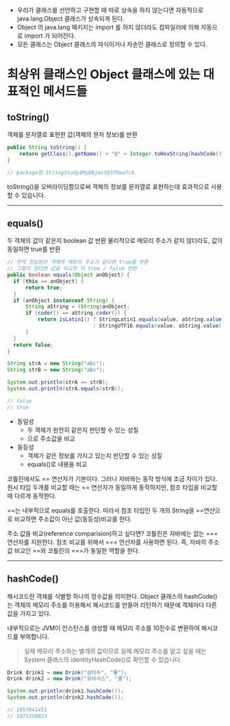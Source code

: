 - 우리가 클래스를 선언하고 구현할 때 따로 상속을 하지 않는다면 자동적으로 java.lang.Object 클래스가 상속되게 된다.
- Object 의 java.lang 패키지는 import 를 하지 않더라도 컴파일러에 의해 자동으로 import 가 되어진다. 
- 모든 클래스는 Object 클래스의 자식이거나 자손인 클래스로 정의할 수 있다. 

# 최상위 클래스인 Object 클래스에 있는 대표적인 메서드들

## toString()
객체를 문자열로 표현한 값(객체의 문자 정보)를 반환

```java
public String toString() {
	return getClass().getName() + "@" + Integer.toHexString(hashCode());
}

// package명.StringStudy$MyObject@3f0ee7cb
```

toString()을 오버라이딩함으로써 객체의 정보를 문자열로 표현하는데 효과적으로 사용할 수 있습니다.

---

## equals()
두 객체의 값이 같은지 boolean 값 반환
물리적으로 메모리 주소가 같지 않더라도, 값이 동일하면 true를 반환

```java
// 만약 전달받은 객체의 메모리 주소가 같다면 true를 반환
// 그렇지 않다면 값을 비교한 뒤 true / false 반환
public boolean equals(Object anObject) {
  if (this == anObject) {
      return true;
  }
  if (anObject instanceof String) {
      String aString = (String)anObject;
      if (coder() == aString.coder()) {
          return isLatin1() ? StringLatin1.equals(value, aString.value)
                            : StringUTF16.equals(value, aString.value);
      }
  }
  return false;
}
```

```java
String strA = new String("abc");
String strB = new String("abc");

System.out.println(strA == strB);
System.out.println(strA.equals(strB));

// false
// true
```

- 동일성
    - 두 객체가 완전히 같은지 판단할 수 있는 성질
    - 으로 주소값을 비교
- 동등성
   - 객체가 같은 정보를 가지고 있는지 판단할 수 있는 성질
   - equals()로 내용을 비교

코틀린에서도 == 연산자가 기본이다. 그러나 자바와는 동작 방식에 조금 차이가 있다. 
원시 타입 두개를 비교할 때는 == 연산자가 동일하게 동작하지만, 참조 타입을 비교할 때 다르게 동작한다.

==는 내부적으로 equals를 호출한다. 따라서 참조 타입인 두 개의 String을 ==연산으로 비교하면 주소값이 아닌 값(동등성)비교를 한다.

주소 값을 비교(reference comparision)하고 싶다면?
코틀린은 자바에는 없는 ===연산자를 지원한다. 참조 비교를 위해서 === 연산자를 사용하면 된다. 즉, 자바의 주소 값 비교인 ==와 코틀린의 ===가 동일한 역할을 한다.

--- 

## hashCode()
해시코드란 객체를 식별할 하나의 정수값을 의미한다. 
Object 클래스의 hashCode() 는 객체의 메모리 주소를 이용해서 해시코드를 만들어 리턴하기 때문에 객체마다 다른 값을 가지고 있다.

내부적으로는 JVM이 인스턴스를 생성할 때 메모리 주소를 10진수로 변환하여 해시코드를 부여합니다.
> 실제 메모리 주소와는 별개의 값이므로 실제 메모리 주소를 알고 싶을 때는 System 클래스의 identityHashCode()로 확인할 수 있습니다.

```java
Drink drink1 = new Drink("삼다수", "물");
Drink drink2 = new Drink("오아시스", "물");

System.out.println(drink1.hashCode());
System.out.println(drink2.hashCode());

// 1057941451
// 1975358023
```
